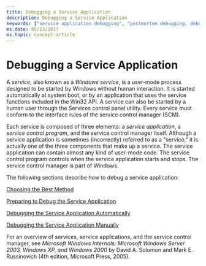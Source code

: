 ```yaml
---
title: Debugging a Service Application
description: Debugging a Service Application
keywords: ["service application debugging", "postmortem debugging, debugging service applications", "services"]
ms.date: 05/23/2017
ms.topic: concept-article
---
```


# Debugging a Service Application


A *service*, also known as a *Windows service*, is a user-mode process designed to be started by Windows without human interaction. It is started automatically at system boot, or by an application that uses the service functions included in the Win32 API. A service can also be started by a human user through the Services control panel utility. Every service must conform to the interface rules of the service control manager (SCM).

Each service is composed of three elements: a *service application*, a *service control program*, and the service control manager itself. Although a service application is sometimes (incorrectly) referred to as a "service," it is actually one of the three components that make up a service. The service application can contain almost any kind of user-mode code. The service control program controls when the service application starts and stops. The service control manager is part of Windows.

The following sections describe how to debug a service application:

[Choosing the Best Method](choosing-the-best-method.md)

[Preparing to Debug the Service Application](preparing-to-debug-the-service-application.md)

[Debugging the Service Application Automatically](debugging-the-service-application-automatically.md)

[Debugging the Service Application Manually](debugging-the-service-application-manually.md)

For an overview of services, service applications, and the service control manager, see *Microsoft Windows Internals: Microsoft Windows Server 2003, Windows XP, and Windows 2000* by David A. Solomon and Mark E. Russinovich (4th edition, Microsoft Press, 2005).

 

 

